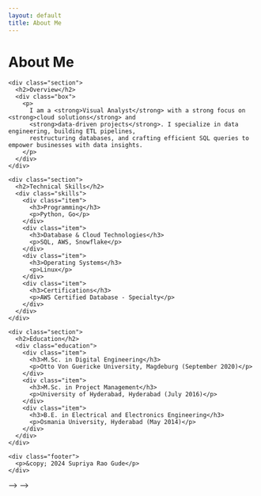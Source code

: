 ```yaml
---
layout: default
title: About Me
---
```


# About Me
<html lang="en">
<head>
  <meta charset="UTF-8">
  <meta name="viewport" content="width=device-width, initial-scale=1.0">
  <title>About Me</title>
  <link rel="stylesheet" href="styles.css">
</head>
<body>
  <div class="container">
    
    <div class="section">
      <h2>Overview</h2>
      <div class="box">
        <p>
          I am a <strong>Visual Analyst</strong> with a strong focus on <strong>cloud solutions</strong> and 
          <strong>data-driven projects</strong>. I specialize in data engineering, building ETL pipelines, 
          restructuring databases, and crafting efficient SQL queries to empower businesses with data insights.
        </p>
      </div>
    </div>

    <div class="section">
      <h2>Technical Skills</h2>
      <div class="skills">
        <div class="item">
          <h3>Programming</h3>
          <p>Python, Go</p>
        </div>
        <div class="item">
          <h3>Database & Cloud Technologies</h3>
          <p>SQL, AWS, Snowflake</p>
        </div>
        <div class="item">
          <h3>Operating Systems</h3>
          <p>Linux</p>
        </div>
        <div class="item">
          <h3>Certifications</h3>
          <p>AWS Certified Database - Specialty</p>
        </div>
      </div>
    </div>

    <div class="section">
      <h2>Education</h2>
      <div class="education">
        <div class="item">
          <h3>M.Sc. in Digital Engineering</h3>
          <p>Otto Von Guericke University, Magdeburg (September 2020)</p>
        </div>
        <div class="item">
          <h3>M.Sc. in Project Management</h3>
          <p>University of Hyderabad, Hyderabad (July 2016)</p>
        </div>
        <div class="item">
          <h3>B.E. in Electrical and Electronics Engineering</h3>
          <p>Osmania University, Hyderabad (May 2014)</p>
        </div>
      </div>
    </div>

    <div class="footer">
      <p>&copy; 2024 Supriya Rao Gude</p>
    </div>
  </div>
</body>
</html>


<!-- I am a Visual Analyst with a strong focus on cloud solutions and data-driven projects. With expertise in data engineering, I specialize in building and optimizing ETL pipelines, restructuring databases, and crafting efficient SQL queries to enable seamless data flow and insightful analytics.

My technical toolkit includes:

Programming: Python, Go
Database & Cloud Technologies: SQL, AWS, Snowflake
Operating Systems: Linux
As an AWS Certified Database - Specialty professional, I leverage cloud platforms and advanced data engineering practices to deliver scalable and efficient solutions tailored to business needs.

Education
M.Sc. in Digital Engineering
Otto Von Guericke University, Magdeburg (September 2020)
M.Sc. in Project Management
University of Hyderabad, Hyderabad (July 2016)
B.E. in Electrical and Electronics Engineering
Osmania University, Hyderabad (May 2014)

<!-- Work Experience
Software Developer @ Dafür GmbH (Dec 2021 - Apr 2024)

Uncovered and corrected missing step in production data pipeline which impacted over 70% of active accounts
Redeveloped loan originations model which resulted in 50% improvement in model performance and saving 1 million dollars in potential losses
Data Analyst Intern @ ChargeX GmbH (April 2019 - Ooctober 2019)

Conducted data collection, processing, and analysis for novel study evaluating the impact of over 300 biometrics variables on human performance in hyper-realistic, live-fire training scenarios
Applied unsupervised deep learning approaches to longitudinal ICU data to discover novel sepsis sub-phenotypes -->
 --> -->
